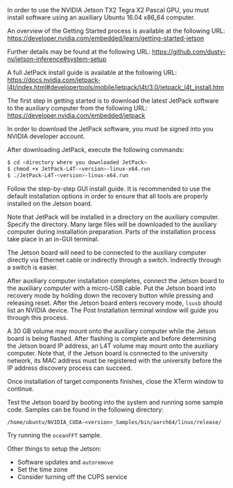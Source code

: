 In order to use the NVIDIA Jetson TX2 Tegra X2 Pascal GPU, you must install
software using an auxiliary Ubuntu 16.04 x86_64 computer.

An overview of the Getting Started process is available at the following URL:
https://developer.nvidia.com/embedded/learn/getting-started-jetson

Further details may be found at the following URL:
https://github.com/dusty-nv/jetson-inference#system-setup

A full JetPack install guide is available at the following URL:
https://docs.nvidia.com/jetpack-l4t/index.html#developertools/mobile/jetpack/l4t/3.0/jetpack_l4t_install.htm

The first step in getting started is to download the latest JetPack software to
the auxiliary computer from the following URL:
https://developer.nvidia.com/embedded/jetpack

In order to download the JetPack software, you must be signed into you NVIDIA
developer account.

After downloading JetPack, execute the following commands:

```bash
$ cd <directory where you downloaded JetPack>
$ chmod +x JetPack-L4T-<version>-linux-x64.run 
$ ./JetPack-L4T-<version>-linux-x64.run 
```

Follow the step-by-step GUI install guide. It is recommended to use the default
installation options in order to ensure that all tools are properly installed on
the Jetson board.

Note that JetPack will be installed in a directory on the auxiliary computer.
Specify the directory. Many large files will be downloaded to the auxiliary
computer during installation preparation. Parts of the installation process take
place in an in-GUI terminal.

The Jetson board will need to be connected to the auxiliary computer directly
via Ethernet cable or indirectly through a switch. Indirectly through a switch
is easier.

After auxiliary computer installation completes, connect the Jetson board to the
auxiliary computer with a micro-USB cable. Put the Jetson board into recovery
mode by holding down the recovery button while pressing and releasing reset.
After the Jetson board enters recovery mode, `lsusb` should list an NVIDIA
device. The Post Installation terminal window will guide you through this
process.

A 30 GB volume may mount onto the auxiliary computer while the Jetson board is
being flashed. After flashing is complete and before determining the Jetson
board IP address, an L4T volume may mount onto the auxiliary computer. Note
that, if the Jetson board is connected to the university network, its MAC
address must be registered with the university before the IP address discovery
process can succeed.

Once installation of target components finishes, close the XTerm window to
continue.

Test the Jetson board by booting into the system and running some sample code.
Samples can be found in the following directory:

```
/home/ubuntu/NVIDIA_CUDA-<version>_Samples/bin/aarch64/linux/release/
```

Try running the `oceanFFT` sample.

Other things to setup the Jetson:
* Software updates and `autoremove`
* Set the time zone
* Consider turning off the CUPS service
